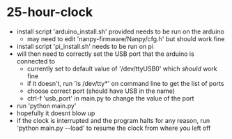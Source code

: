 # 25-hour-clock

* install script 'arduino_install.sh' provided needs to be run on the arduino 
  * may need to edit 'nanpy-firmware/Nanpy/cfg.h' but should work fine 
* install script 'pi_install.sh' needs to be run on pi
* will then need to correctly set the USB port that the arduino is connected to
  * currently set to default value of '/dev/ttyUSB0' which *should* work fine
  * if it doesn't, run 'ls /dev/tty*' on command line to get the list of ports
  * choose correct port (should have USB in the name)
  * ctrl-f 'usb_port' in main.py to change the value of the port
* run 'python main.py'
* hopefully it doesnt blow up
* if the clock is interrupted and the program halts for any reason, run 'python main.py --load' to resume the clock from where you left off